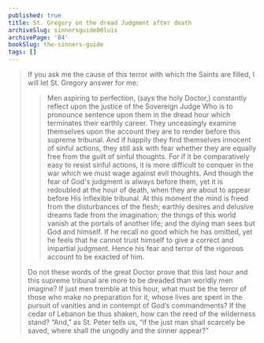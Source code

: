 ```yaml
---
published: true
title: St. Gregory on the dread Judgment after death
archiveSlug: sinnersguide00luis
archivePage: '84'
bookSlug: the-sinners-guide
tags: []
---
```


> If you ask me the cause of this terror with which the Saints are filled, I will let St. Gregory answer for me:
> 
> > Men aspiring to perfection, (says the holy Doctor,) constantly reflect upon the justice of the Sovereign Judge Who is to pronounce sentence upon them in the dread hour which terminates their earthly career. They unceasingly examine themselves upon the account they are to render before this supreme tribunal. And if happily they find themselves innocent of sinful actions, they still ask with fear whether they are equally free from the guilt of sinful thoughts. For if it be comparatively easy to resist sinful actions, it is more difficult to conquer in the war which we must wage against evil thoughts. And though the fear of God's judgment is always before them, yet it is redoubled at the hour of death, when they are about to appear before His inflexible tribunal. At this moment the mind is freed from the disturbances of the flesh; earthly desires and delusive dreams fade from the imagination; the things of this world vanish at the portals of another life; and the dying man sees but God and himself. If he recall no good which he has omitted, yet he feels that he cannot trust himself to give a correct and impartial judgment. Hence his fear and terror of the rigorous account to be exacted of him.
> 
> Do not these words of the great Doctor prove that this last hour and this supreme tribunal are more to be dreaded than worldly men imagine? If just men tremble at this hour, what must be the terror of those who make no preparation for it, whose lives are spent in the pursuit of vanities and in contempt of God’s commandments? If the cedar of Lebanon be thus shaken, how can the reed of the wilderness stand? “And,” as St. Peter tells us, “if the just man shall scarcely be saved, where shall the ungodly and the sinner appear?”